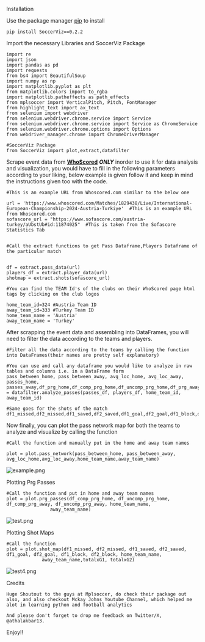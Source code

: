 Installation

Use the package manager [pip](pypi.org) to install 


    pip install SoccerViz==0.2.2


Import the necessary Libraries and SoccerViz Package
    
    import re
    import json
    import pandas as pd
    import requests
    from bs4 import BeautifulSoup
    import numpy as np
    import matplotlib.pyplot as plt
    from matplotlib.colors import to_rgba
    import matplotlib.patheffects as path_effects
    from mplsoccer import VerticalPitch, Pitch, FontManager
    from highlight_text import ax_text
    from selenium import webdriver
    from selenium.webdriver.chrome.service import Service
    from selenium.webdriver.chrome.service import Service as ChromeService
    from selenium.webdriver.chrome.options import Options
    from webdriver_manager.chrome import ChromeDriverManager
    
    #SoccerViz Package
    from SoccerViz import plot,extract,datafilter

Scrape event data from **[WhoScored](whoscored.com)** **_ONLY_** inorder to use it for data analysis and visualization, you would have to fill in the following parameters according to
your liking, below example is given follow it and keep in mind the instructions given too with the code.
    
    
    #This is an example URL from Whoscored.com similar to the below one
    
    url = 'https://www.whoscored.com/Matches/1829438/Live/International-European-Championship-2024-Austria-Turkiye'  #This is an example URL from Whoscored.com
    sofascore_url = "https://www.sofascore.com/austria-turkey/aUbstUb#id:11874025"  #This is taken from the Sofascore Statistics Tab


    #Call the extract functions to get Pass Dataframe,Players Dataframe of the particular match
    
    
    df = extract.pass_data(url)
    players_df = extract.player_data(url)
    shotmap = extract.shots(sofascore_url)
    
    #You can find the TEAM Id's of the clubs on their WhoScored page html tags by clicking on the club logos
    
    home_team_id=324 #Austria Team ID
    away_team_id=333 #Turkey Team ID
    home_team_name = 'Austria'
    away_team_name = 'Turkey'


After scrapping the event data and assembling into DataFrames, you will need to filter the data according to the teams and players.

    #Filter all the data according to the teams by calling the function into DataFrames(their names are pretty self explanatory)

    #You can use and call any dataframe you would like to analyze in raw tables and columns i.e. in a DataFrame form
    pass_between_home, pass_between_away, avg_loc_home, avg_loc_away, passes_home, passes_away,df_prg_home,df_comp_prg_home,df_uncomp_prg_home,df_prg_away,df_comp_prg_away,df_uncomp_prg_away = datafilter.analyze_passes(passes_df, players_df, home_team_id, away_team_id)

    #Same goes for the shots of the match
    df1_missed,df2_missed,df1_saved,df2_saved,df1_goal,df2_goal,df1_block,df2_block,totalxG1,totalxG2=datafilter.analyze_shots(shots)


Now finally, you can plot the pass network map for both the teams to analyze and visualize by calling the function

    #Call the function and manually put in the home and away team names
    
    plot = plot.pass_network(pass_between_home, pass_between_away, avg_loc_home,avg_loc_away,home_team_name,away_team_name)
    
![example.png](SoccerViz%2Fexample.png)

Plotting Prg Passes
    
    #Call the function and put in home and away team names
    plot = plot.prg_passes(df_comp_prg_home, df_uncomp_prg_home, df_comp_prg_away, df_uncomp_prg_away, home_team_name,
                    away_team_name)
![test.png](SoccerViz%2Ftest.png)

Plotting Shot Maps
    
    #Call the function 
    plot = plot.shot_map(df1_missed, df2_missed, df1_saved, df2_saved, df1_goal, df2_goal, df1_block, df2_block, home_team_name,
                 away_team_name,totalxG1, totalxG2)
    
![test4.png](SoccerViz%2Ftest4.png)

Credits

    Huge Shoutout to the guys at Mplsoccer, do check their package out also, and also checkout Mckay Johns Youtube Channel, which helped me alot in learning python and football analytics
    
    And please don't forget to drop me feedback on Twitter/X, @athalakbar13.

Enjoy!!

    
